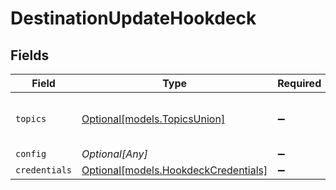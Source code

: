 # DestinationUpdateHookdeck


## Fields

| Field                                                                    | Type                                                                     | Required                                                                 | Description                                                              | Example                                                                  |
| ------------------------------------------------------------------------ | ------------------------------------------------------------------------ | ------------------------------------------------------------------------ | ------------------------------------------------------------------------ | ------------------------------------------------------------------------ |
| `topics`                                                                 | [Optional[models.TopicsUnion]](../models/topicsunion.md)                 | :heavy_minus_sign:                                                       | "*" or an array of enabled topics.                                       | *                                                                        |
| `config`                                                                 | *Optional[Any]*                                                          | :heavy_minus_sign:                                                       | N/A                                                                      |                                                                          |
| `credentials`                                                            | [Optional[models.HookdeckCredentials]](../models/hookdeckcredentials.md) | :heavy_minus_sign:                                                       | N/A                                                                      |                                                                          |